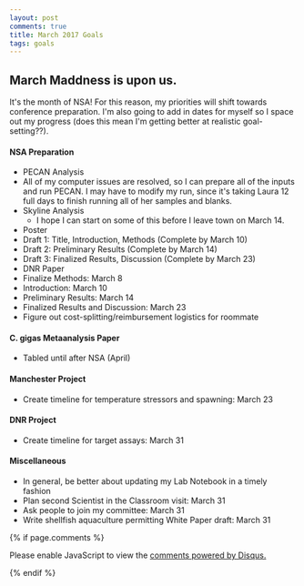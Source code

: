 ```yaml
---
layout: post
comments: true
title: March 2017 Goals
tags: goals
---
```


## March Maddness is upon us.

It's the month of NSA! For this reason, my priorities will shift towards conference preparation. I'm also going to add in dates for myself so I space out my progress (does this mean I'm getting better at realistic goal-setting??).

#### NSA Preparation 
- PECAN Analysis
 - All of my computer issues are resolved, so I can prepare all of the inputs and run PECAN. I may have to modify my run, since it's taking Laura 12 full days to finish running all of her samples and blanks.
- Skyline Analysis
  - I hope I can start on some of this before I leave town on March 14.
- Poster
 - Draft 1: Title, Introduction, Methods (Complete by March 10)
 - Draft 2: Preliminary Results (Complete by March 14)
 - Draft 3: Finalized Results, Discussion (Complete by March 23)
- DNR Paper
 - Finalize Methods: March 8
 - Introduction: March 10
 - Preliminary Results: March 14
 - Finalized Results and Discussion: March 23
- Figure out cost-splitting/reimbursement logistics for roommate

#### C. gigas Metaanalysis Paper
- Tabled until after NSA (April)

#### Manchester Project
- Create timeline for temperature stressors and spawning: March 23

#### DNR Project
- Create timeline for target assays: March 31

#### Miscellaneous
- In general, be better about updating my Lab Notebook in a timely fashion
- Plan second Scientist in the Classroom visit: March 31
- Ask people to join my committee: March 31
- Write shellfish aquaculture permitting White Paper draft: March 31
 
 {% if page.comments %}

<div id="disqus_thread"></div>
<script>

/**
*  RECOMMENDED CONFIGURATION VARIABLES: EDIT AND UNCOMMENT THE SECTION BELOW TO INSERT DYNAMIC VALUES FROM YOUR PLATFORM OR CMS.
*  LEARN WHY DEFINING THESE VARIABLES IS IMPORTANT: https://disqus.com/admin/universalcode/#configuration-variables*/
/*
var disqus_config = function () {
this.page.url = PAGE_URL;  // Replace PAGE_URL with your page's canonical URL variable
this.page.identifier = PAGE_IDENTIFIER; // Replace PAGE_IDENTIFIER with your page's unique identifier variable
};
*/
(function() { // DON'T EDIT BELOW THIS LINE
var d = document, s = d.createElement('script');
s.src = 'https://the-responsible-grad-student.disqus.com/embed.js';
s.setAttribute('data-timestamp', +new Date());
(d.head || d.body).appendChild(s);
})();
</script>
<noscript>Please enable JavaScript to view the <a href="https://disqus.com/?ref_noscript">comments powered by Disqus.</a></noscript>

{% endif %}

<script id="dsq-count-scr" src="//the-responsible-grad-student.disqus.com/count.js" async></script>
